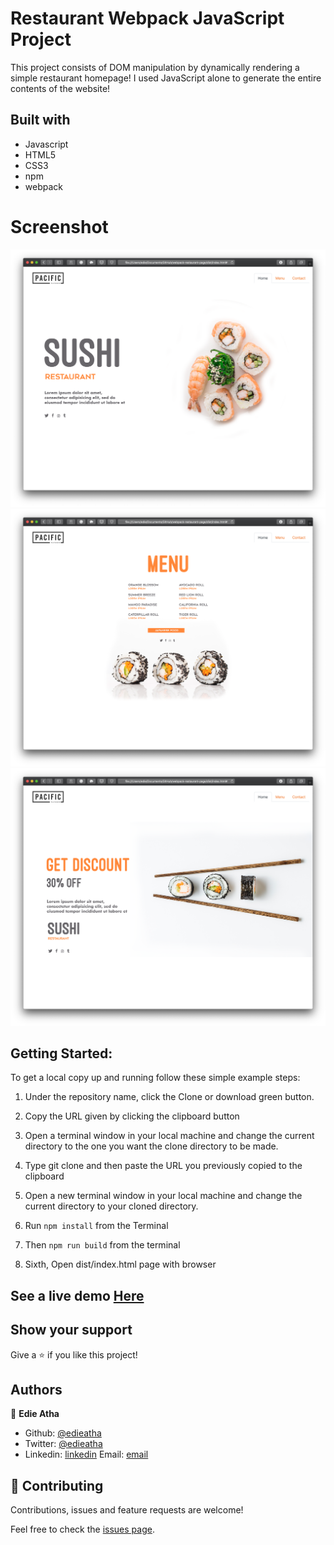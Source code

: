 # Restaurant Webpack JavaScript Project

This project consists of DOM manipulation by dynamically rendering a simple restaurant homepage! I used JavaScript alone to generate the entire contents of the website!

## Built with

  * Javascript
  * HTML5
  * CSS3
  * npm
  * webpack
  
# Screenshot

![screenshot](img0.png)
![screenshot](img1.png)
![screenshot](img2.png)

## Getting Started:

To get a local copy up and running follow these simple example steps:

1. Under the repository name, click the Clone or download green button.

2. Copy the URL given by clicking the clipboard button

3. Open a terminal window in your local machine and change the current directory to the one you
   want the clone directory to be made.

4. Type  git clone and then paste the URL you previously copied to the clipboard

5. Open a new terminal window in your local machine and change the current directory to your
   cloned directory.

6. Run `npm install` from the Terminal

7. Then `npm run build` from the terminal

8. Sixth, Open dist/index.html page with browser


## See a live demo [Here](https://elated-elion-3f5cef.netlify.app)

## Show your support
Give a ⭐️ if you like this project!

## Authors

👤 **Edie Atha**

- Github: [@edieatha](https://github.com/edieatha)
- Twitter: [@edieatha](https://twitter.com/edieatha)
- Linkedin: [linkedin](https://www.linkedin.com/in/edieatha/)
 Email: [email](edieatha@gmail.com)


## 🤝 Contributing

Contributions, issues and feature requests are welcome!

Feel free to check the [issues page](https://raw.githack.com/edieatha/webpack-restaurant-page/development/dist/index.html).
